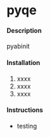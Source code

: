 # pyqe

#### Description
pyabinit

#### Installation

1. xxxx
2. xxxx
3. xxxx

#### Instructions
- testing